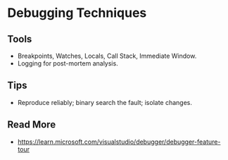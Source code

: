 # Debugging Techniques

## Tools
- Breakpoints, Watches, Locals, Call Stack, Immediate Window.
- Logging for post-mortem analysis.

## Tips
- Reproduce reliably; binary search the fault; isolate changes.

## Read More
- https://learn.microsoft.com/visualstudio/debugger/debugger-feature-tour
